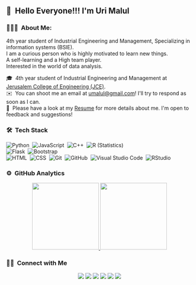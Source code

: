  ## 👋 &nbsp;Hello Everyone!!! I'm Uri Malul

### 👨🏻‍💻 &nbsp;About Me:
4th year student of Industrial Engineering and Management,
Specializing in information systems (BSIE).<br>
I am a curious person who is highly motivated to learn new things.<br>
A self-learning and a High team player.<br>
Interested in the world of data analysis.

🎓 &nbsp;4th year student of Industrial Engineering and Management at [Jerusalem College of Engineering (JCE)](https://english.jce.ac.il/).\
✉️ &nbsp;You can shoot me an email at umalul@gmail.com! I'll try to respond as soon as I can.\
📄 &nbsp;Please have a look at my [Resume](@urimalul) for more details about me. I'm open to feedback and suggestions!

### 🛠 &nbsp;Tech Stack

![Python](https://img.shields.io/badge/-Python-05122A?style=flat&logo=python)&nbsp;
![JavaScript](https://img.shields.io/badge/-JavaScript-05122A?style=flat&logo=javascript)&nbsp;
![C++](https://img.shields.io/badge/-C++-05122A?style=flat&logo=C%2B%2B&logoColor=00599C)&nbsp;
![R (Statistics)](https://img.shields.io/badge/-R-05122A?style=flat&logo=R&logoColor=276DC3)\
![Flask](https://img.shields.io/badge/-Flask-05122A?style=flat&logo=flask)&nbsp;
![Bootstrap](https://img.shields.io/badge/-Bootstrap-05122A?style=flat&logo=bootstrap&logoColor=563D7C)\
![HTML](https://img.shields.io/badge/-HTML-05122A?style=flat&logo=HTML5)&nbsp;
![CSS](https://img.shields.io/badge/-CSS-05122A?style=flat&logo=CSS3&logoColor=1572B6)&nbsp;
![Git](https://img.shields.io/badge/-Git-05122A?style=flat&logo=git)&nbsp;
![GitHub](https://img.shields.io/badge/-GitHub-05122A?style=flat&logo=github)&nbsp;
![Visual Studio Code](https://img.shields.io/badge/-Visual%20Studio%20Code-05122A?style=flat&logo=visual-studio-code&logoColor=007ACC)&nbsp;
![RStudio](https://img.shields.io/badge/-RStudio-05122A?style=flat&logo=rstudio)&nbsp;

### ⚙️ &nbsp;GitHub Analytics

<p align="center">
<a href="https://github.com/Namlul">
  <img height="180em" src="https://github-readme-stats-eight-theta.vercel.app/api?username=Namlul&show_icons=true&theme=algolia&include_all_commits=true&count_private=true"/>
  <img height="180em" src="https://github-readme-stats-eight-theta.vercel.app/api/top-langs/?username=Namlul&layout=compact&langs_count=8&theme=algolia"/>
</a>
</p>

### 🤝🏻 &nbsp;Connect with Me

<p align="center">
<a href="www.linkedin.com/in/uri-malul"><img src="https://img.shields.io/badge/-Uri%20Malul-0077B5?style=flat&logo=Linkedin&logoColor=white"/></a>
 <a href="https://bitbucket.org/umalul/"><img src="https://img.shields.io/badge/-umalul-0077B5?style=flat&logo=bitbucket&logoColor=white"/></a>
<a href="mailto:umalul@gmail.com"><img src="https://img.shields.io/badge/-umalul@gmail.com-D14836?style=flat&logo=Gmail&logoColor=white"/></a>
<a href="https://www.instagram.com/uri_malul/"><img src="https://img.shields.io/badge/-@uri_malul-E4405F?style=flat&logo=Instagram&logoColor=white"/></a>
<a href="https://www.facebook.com/uri.malul"><img src="https://img.shields.io/badge/-@uri.malul-1877F2?style=flat&logo=Facebook&logoColor=white"/></a>
<a href="https://twitter.com/UMalul"><img src="https://img.shields.io/badge/-UMalul-0077B5?style=flat&logo=twitter&logoColor=white"/></a>
</p>
